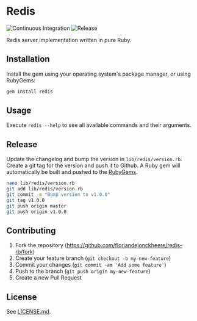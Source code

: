 # Redis

![Continuous Integration](https://github.com/floriandejonckheere/redis-rb/workflows/Continuous%20Integration/badge.svg)
![Release](https://img.shields.io/github/v/release/floriandejonckheere/redis-rb?label=Latest%20release)

Redis server implementation written in pure Ruby.
## Installation

Install the gem using your operating system's package manager, or using RubyGems:

```sh
gem install redis
```

## Usage

Execute `redis --help` to see all available commands and their arguments.

## Release

Update the changelog and bump the version in `lib/redis/version.rb`.
Create a git tag for the version and push it to Github.
A Ruby gem will automatically be built and pushed to the [RubyGems](https://www.rubygems.org/).

```sh
nano lib/redis/version.rb
git add lib/redis/version.rb
git commit -m "Bump version to v1.0.0"
git tag v1.0.0
git push origin master
git push origin v1.0.0
```

## Contributing

1. Fork the repository (<https://github.com/floriandejonckheere/redis-rb/fork>)
2. Create your feature branch (`git checkout -b my-new-feature`)
3. Commit your changes (`git commit -am 'Add some feature'`)
4. Push to the branch (`git push origin my-new-feature`)
5. Create a new Pull Request

## License

See [LICENSE.md](LICENSE.md).
